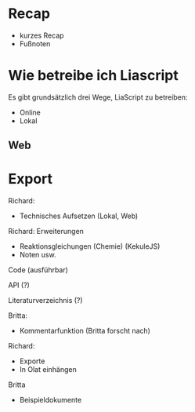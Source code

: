 <!--
author: Richard Diebel, Britta Petersen
email: diebel@ub.uni-kiel.de, b.petersen@rz.uni-kiel.de
version: 0.0.1
date: 2024-11-27
link: https://raw.githubusercontent.com/RDM4CAU/Intro-to-RDM/refs/heads/main/cau-style.css
comment: Liacript Vertiefung
language: de
narrator: Deutsch Female
repository: https://github.com/RDM4CAU/LiaPlayground
icon: https://raw.githubusercontent.com/RDM4CAU/TtL-FDM/main/images/fdm_lehre.png
-->

# Recap

- kurzes Recap
- Fußnoten

# Wie betreibe ich Liascript

Es gibt grundsätzlich drei Wege, LiaScript zu betreiben:
- Online
- Lokal

## Web


# Export

Richard:
- Technisches Aufsetzen (Lokal, Web)

Richard:
Erweiterungen
- Reaktionsgleichungen (Chemie) (KekuleJS)
- Noten usw.

Code (ausführbar)

API (?)

Literaturverzeichnis (?)

Britta:
- Kommentarfunktion (Britta forscht nach)

Richard:
- Exporte
- In Olat einhängen

Britta
- Beispieldokumente